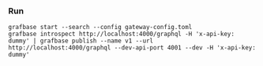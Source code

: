 ### Run

    grafbase start --search --config gateway-config.toml
    grafbase introspect http://localhost:4000/graphql -H 'x-api-key: dummy' | grafbase publish --name v1 --url http://localhost:4000/graphql --dev-api-port 4001 --dev -H 'x-api-key: dummy'
